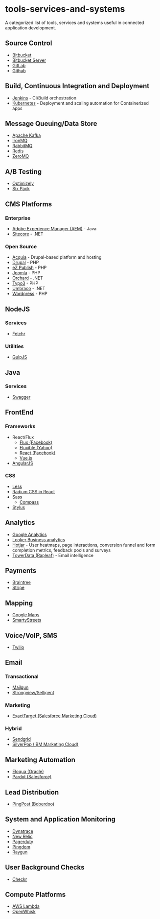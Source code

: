 # tools-services-and-systems
A categorized list of tools, services and systems useful in connected application development.

## Source Control

* [Bitbucket](https://bitbucket.org/)
* [Bitbucket Server](https://bitbucket.org/product/server)
* [GitLab](https://about.gitlab.com/)
* [Github](https://github.com/)

## Build, Continuous Integration and Deployment

* [Jenkins](https://jenkins.io/) - CI/Build orchestration
* [Kubernetes](http://kubernetes.io/) - Deployment and scaling automation for Containerized apps

## Message Queuing/Data Store

* [Apache Kafka](http://kafka.apache.org/)
* [IronMQ](https://www.iron.io/platform/ironmq/)
* [RabbitMQ](https://www.rabbitmq.com/)
* [Redis](http://redis.io/)
* [ZeroMQ](http://zeromq.org/)


## A/B Testing

* [Optimizely](https://www.optimizely.com/)
* [Six Pack](http://sixpack.seatgeek.com/)

## CMS Platforms

### Enterprise
* [Adobe Experience Manager (AEM)](http://www.adobe.com/marketing-cloud/enterprise-content-management.html) - Java
* [Sitecore](http://www.sitecore.net/) - .NET

### Open Source

* [Acquia](https://www.acquia.com/) - Drupal-based platform and hosting
* [Drupal](https://www.drupal.org/) - PHP
* [eZ Publish](http://ez.no/) - PHP
* [Joomla](https://www.joomla.org/e) - PHP
* [Orchard](http://www.orchardproject.net/) - .NET
* [Typo3](https://typo3.org/) - PHP
* [Umbraco](https://umbraco.com/) - .NET
* [Wordpress](https://wordpress.org/) - PHP

## NodeJS

### Services

* [Fetchr](https://github.com/yahoo/fetchr)

### Utilities
* [GulpJS](http://gulpjs.com/)


## Java

### Services

* [Swagger](http://swagger.io/)

## FrontEnd

### Frameworks

* React/Flux
	* [Flux (Facebook)](https://facebook.github.io/flux/docs/overview.html)
	* [Fluxible (Yahoo)](http://fluxible.io/)
	* [React (Facebook)](https://facebook.github.io/react/)
	* [Vue.js](https://vuejs.org/)
* [AngularJS](https://angularjs.org/)

### CSS

* [Less](http://lesscss.org/)
* [Radium CSS in React](https://github.com/FormidableLabs/radium)
* [Sass](http://sass-lang.com/)
	* [Compass](http://stylus-lang.com/)
* [Stylus](http://stylus-lang.com/)

## Analytics

* [Google Analytics]()
* [Looker Business analytics](https://looker.com/)
* [Hotjar](https://www.hotjar.com/) - User heatmaps, page interactions, conversion funnel and form completion metrics, feedback pools and surveys
* [TowerData (Rapleaf)](http://intelligence.towerdata.com/) - Email intelligence

## Payments

* [Braintree](https://www.braintreepayments.com/)
* [Stripe](https://stripe.com/)

## Mapping

* [Google Maps](https://maps.google.com)
* [SmartyStreets](https://smartystreets.com/)

## Voice/VoIP, SMS

* [Twilio](https://www.twilio.com/)

## Email

### Transactional

* [Mailgun](https://www.mailgun.com/)
* [Strongview/Selligent](http://www.selligent.com/products/channels/email)

### Marketing

* [ExactTarget (Salesforce Marketing Cloud)](https://www.marketingcloud.com/)

### Hybrid

* [Sendgrid](https://sendgrid.com/)
* [SilverPop (IBM Marketing Cloud)](http://www.silverpop.com/)

## Marketing Automation

* [Eloqua (Oracle)](https://www.oracle.com/marketingcloud/products/marketing-automation/index.html)
* [Pardot (Salesforce)](http://www.pardot.com/)


## Lead Distribution

* [PingPost (Boberdoo)](http://www.boberdoo.com/ping-post-ping-tree/)

## System and Application Monitoring

* [Dynatrace](http://www.dynatrace.com/en/)
* [New Relic](https://newrelic.com/)
* [Pagerduty](https://www.pagerduty.com/)
* [Pingdom](https://www.pingdom.com/)
* [Raygun](https://raygun.com/)

## User Background Checks

* [Checkr](https://checkr.com/)

## Compute Platforms

* [AWS Lambda](https://aws.amazon.com/lambda/)
* [OpenWhisk](https://github.com/openwhisk/openwhisk/blob/master/docs/)

